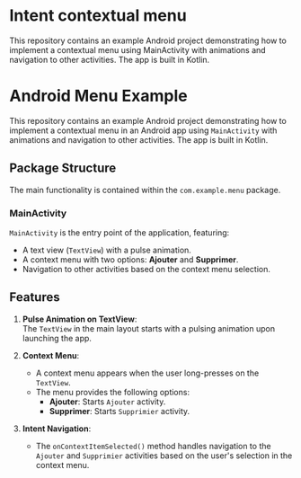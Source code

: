 # Intent contextual menu
 This repository contains an example Android project demonstrating how to implement a contextual menu using MainActivity with animations and navigation to other activities. The app is built in Kotlin.
# Android Menu Example

This repository contains an example Android project demonstrating how to implement a contextual menu in an Android app using `MainActivity` with animations and navigation to other activities. The app is built in Kotlin.

## Package Structure

The main functionality is contained within the `com.example.menu` package.

### MainActivity

`MainActivity` is the entry point of the application, featuring:
- A text view (`TextView`) with a pulse animation.
- A context menu with two options: **Ajouter** and **Supprimer**.
- Navigation to other activities based on the context menu selection.

## Features

1. **Pulse Animation on TextView**:  
   The `TextView` in the main layout starts with a pulsing animation upon launching the app.

2. **Context Menu**:
   - A context menu appears when the user long-presses on the `TextView`.
   - The menu provides the following options:
     - **Ajouter**: Starts `Ajouter` activity.
     - **Supprimer**: Starts `Supprimier` activity.

3. **Intent Navigation**:
   - The `onContextItemSelected()` method handles navigation to the `Ajouter` and `Supprimier` activities based on the user's selection in the context menu.